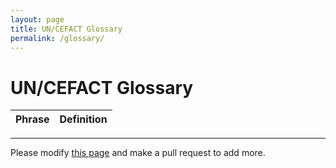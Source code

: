 ```yaml
---
layout: page
title: UN/CEFACT Glossary
permalink: /glossary/
---
```

# UN/CEFACT Glossary


Phrase | Definition
------------ | -------------


---
Please modify [this page](https://github.com/edi3/edi3.github.io/edit/master/pages/glossary.md) and make a pull request to add more.